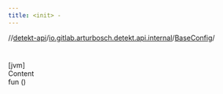 ```yaml
---
title: <init> -
---
```

//[detekt-api](../../index.md)/[io.gitlab.arturbosch.detekt.api.internal](../index.md)/[BaseConfig](index.md)/[<init>](-init-.md)



# <init>  
[jvm]  
Content  
fun [<init>](-init-.md)()  



